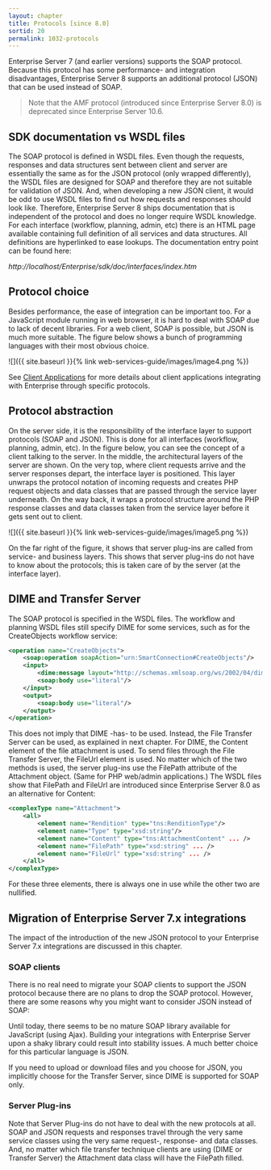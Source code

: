 ```yaml
---
layout: chapter
title: Protocols [since 8.0]
sortid: 20
permalink: 1032-protocols
---
```

Enterprise Server 7 (and earlier versions) supports the SOAP protocol. Because this protocol has some performance- and 
integration disadvantages, Enterprise Server 8 supports an additional protocol (JSON) that can be used instead of SOAP.

> Note that the AMF protocol (introduced since Enterprise Server 8.0) is deprecated since Enterprise Server 10.6.

## SDK documentation vs WSDL files

The SOAP protocol is defined in WSDL files. Even though the requests, responses and data structures sent between client
 and server are essentially the same as for the JSON protocol (only wrapped differently), the WSDL files are 
 designed for SOAP and therefore they are not suitable for validation of JSON. And, when developing a new 
 JSON client, it would be odd to use WSDL files to find out how requests and responses should look like. 
 Therefore, Enterprise Server 8 ships documentation that is independent of the protocol and does no longer require WSDL 
 knowledge. For each interface (workflow, planning, admin, etc) there is an HTML page available containing full definition 
 of all services and data structures. All definitions are hyperlinked to ease lookups. The documentation entry point 
 can be found here:

*http://localhost/Enterprise/sdk/doc/interfaces/index.htm*

## Protocol choice

Besides performance, the ease of integration can be important too. For a JavaScript module running in web browser, it 
is hard to deal with SOAP due to lack of decent libraries. For a web client, SOAP is possible, but JSON is much more 
suitable. The figure below shows a bunch of programming languages with their most obvious choice.

![]({{ site.baseurl }}{% link web-services-guide/images/image4.png %})

See [Client Applications](client-applications.md) for more details about client applications integrating with Enterprise 
through specific protocols.

## Protocol abstraction

On the server side, it is the responsibility of the interface layer to support protocols (SOAP and JSON). This is 
done for all interfaces (workflow, planning, admin, etc). In the figure below, you can see the concept of a client 
talking to the server. In the middle, the architectural layers of the server are shown. On the very top, where client 
requests arrive and the server responses depart, the interface layer is positioned. This layer unwraps the protocol 
notation of incoming requests and creates PHP request objects and data classes that are passed through the service layer 
underneath. On the way back, it wraps a protocol structure around the PHP response classes and data classes taken from 
the service layer before it gets sent out to client.

![]({{ site.baseurl }}{% link web-services-guide/images/image5.png %})

On the far right of the figure, it shows that server plug-ins are called from service- and business layers. This shows 
that server plug-ins do not have to know about the protocols; this is taken care of by the server (at the interface layer).

## DIME and Transfer Server

The SOAP protocol is specified in the WSDL files. The workflow and planning WSDL files still specify DIME for some services, 
such as for the CreateObjects workflow service:
```xml
<operation name="CreateObjects">
	<soap:operation soapAction="urn:SmartConnection#CreateObjects"/>
	<input>
		<dime:message layout="http://schemas.xmlsoap.org/ws/2002/04/dime/closed-layout" wsdl:required="false"/>
		<soap:body use="literal"/>
	</input>
	<output>
		<soap:body use="literal"/>
	</output>
</operation>
```

This does not imply that DIME -has- to be used. Instead, the File Transfer Server can be used, as explained in next 
chapter. For DIME, the Content element of the file attachment is used. To send files through the File Transfer Server, 
the FileUrl element is used. No matter which of the two methods is used, the server plug-ins use the FilePath attribute 
of the Attachment object. (Same for PHP web/admin applications.) The WSDL files show that FilePath and FileUrl are 
introduced since Enterprise Server 8.0 as an alternative for Content:
```xml
<complexType name="Attachment">
	<all>
		<element name="Rendition" type="tns:RenditionType"/>
		<element name="Type" type="xsd:string"/>
		<element name="Content" type="tns:AttachmentContent" ... />
		<element name="FilePath" type="xsd:string" ... />
		<element name="FileUrl" type="xsd:string" ... />
	</all>
</complexType>
```
For these three elements, there is always one in use while the other two are nullified.

## Migration of Enterprise Server 7.x integrations

The impact of the introduction of the new JSON protocol to your Enterprise Server 7.x integrations are discussed in 
this chapter.

### SOAP clients

There is no real need to migrate your SOAP clients to support the JSON protocol because there are no plans to 
drop the SOAP protocol. However, there are some reasons why you might want to consider JSON instead of SOAP:

Until today, there seems to be no mature SOAP library available for JavaScript (using Ajax). Building your 
integrations with Enterprise Server upon a shaky library could result into stability issues. A much better choice for 
this particular language is JSON.

If you need to upload or download files and you choose for JSON, you implicitly choose for the Transfer Server, 
since DIME is supported for SOAP only.

### Server Plug-ins

Note that Server Plug-ins do not have to deal with the new protocols at all. SOAP and JSON requests and responses 
travel through the very same service classes using the very same request-, response- and data classes. And, no matter 
which file transfer technique clients are using (DIME or Transfer Server) the Attachment data class will have the 
FilePath filled.

